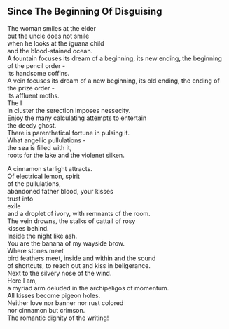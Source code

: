 Since The Beginning Of Disguising
---------------------------------
The woman smiles at the elder  
but the uncle does not smile  
when he looks at the iguana child  
and the blood-stained ocean.  
A fountain focuses its dream of a beginning, its new ending, the beginning of the pencil order -  
its handsome coffins.  
A vein focuses its dream of a new beginning, its old ending, the ending of the prize order -  
its affluent moths.  
The I  
in cluster the serection imposes nessecity.  
Enjoy the many calculating attempts to entertain  
the deedy ghost.  
There is parenthetical fortune in pulsing it.  
What angellic pullulations -  
the sea is filled with it,  
roots for the lake and the violenet silken.  
  
A cinnamon starlight attracts.  
Of electrical lemon, spirit  
of the pullulations,  
abandoned father blood, your kisses  
trust into  
exile  
and a droplet of ivory, with remnants of the room.  
The vein drowns, the stalks of cattail of rosy  
kisses behind.  
Inside the night like ash.  
You are the banana of my wayside brow.  
Where stones meet  
bird feathers meet, inside and within and the sound  
of shortcuts, to reach out and kiss in beligerance.  
Next to the silvery nose of the wind.  
Here I am,  
a myriad arm deluded in the archipeligos of momentum.  
All kisses become pigeon holes.  
Neither love nor banner nor rust colored  
nor cinnamon but crimson.  
The romantic dignity of the writing!  

